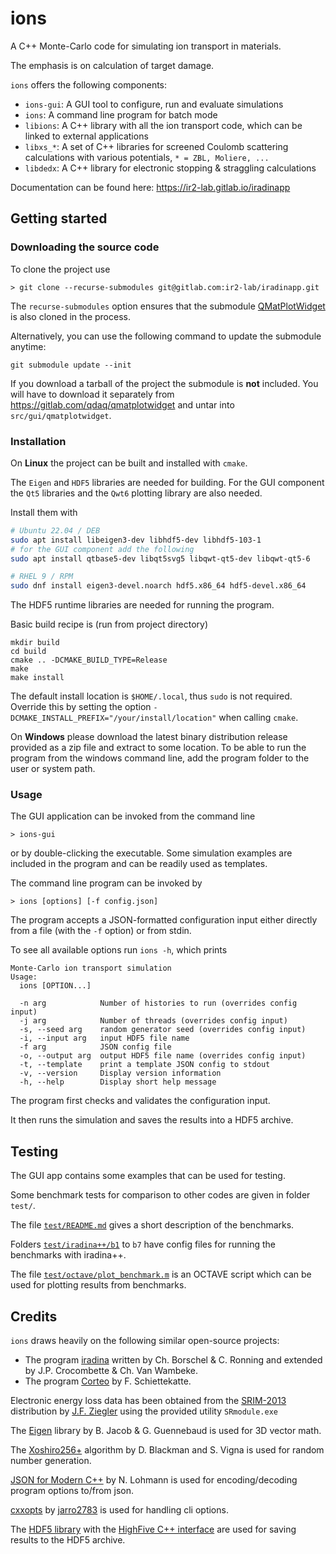# ions

A C++ Monte-Carlo code for simulating ion
transport in materials.

The emphasis is on calculation of target damage.

`ions` offers the following components:

- `ions-gui`: A GUI tool to configure, run and evaluate simulations 
- `ions`: A command line program for batch mode 
- `libions`: A C++ library with all the ion transport code, which can be linked to external applications
- `libxs_*`: A set of C++ libraries for screened Coulomb scattering calculations with various potentials, `* = ZBL, Moliere, ...` 
- `libdedx`: A C++ library for electronic stopping & straggling calculations 

Documentation can be found here: https://ir2-lab.gitlab.io/iradinapp

## Getting started

### Downloading the source code

To clone the project use
```
> git clone --recurse-submodules git@gitlab.com:ir2-lab/iradinapp.git
```
The `recurse-submodules` option ensures that the submodule [QMatPlotWidget](https://gitlab.com/qdaq/qmatplotwidget) is also cloned in the process.

Alternatively, you can use the following command to update the submodule anytime:
```
git submodule update --init
``` 

If you download a tarball of the project the submodule is **not** included. You will have to download it separately from https://gitlab.com/qdaq/qmatplotwidget and untar into `src/gui/qmatplotwidget`.

### Installation

On **Linux** the project can be built and installed with `cmake`.

The `Eigen` and `HDF5` libraries are needed for building. For the GUI
component the `Qt5` libraries and the `Qwt6` plotting library are also needed.

Install them with
```bash
# Ubuntu 22.04 / DEB
sudo apt install libeigen3-dev libhdf5-dev libhdf5-103-1 
# for the GUI component add the following
sudo apt install qtbase5-dev libqt5svg5 libqwt-qt5-dev libqwt-qt5-6

# RHEL 9 / RPM
sudo dnf install eigen3-devel.noarch hdf5.x86_64 hdf5-devel.x86_64
```  

The HDF5 runtime libraries are needed for running the program.

Basic build recipe is (run from project directory)

```
mkdir build
cd build
cmake .. -DCMAKE_BUILD_TYPE=Release
make
make install
```
The default install location is `$HOME/.local`, thus `sudo` is not required.
Override this by setting the option `-DCMAKE_INSTALL_PREFIX="/your/install/location"` when calling `cmake`. 

On **Windows** please download the latest binary distribution release provided as a zip file and extract to some location. To be able to run the program from the windows command line, add the program folder to the user or system path.

### Usage

The GUI application can be invoked from the command line 
```
> ions-gui
```
or by double-clicking the executable. Some simulation examples are included in the program and can be readily used as templates. 

The command line program can be invoked by 

```
> ions [options] [-f config.json]
```
The program accepts a JSON-formatted configuration input either
directly from a file (with the `-f` option) or from stdin.

To see all available options run `ions -h`, which prints
```
Monte-Carlo ion transport simulation
Usage:
  ions [OPTION...]

  -n arg            Number of histories to run (overrides config input)
  -j arg            Number of threads (overrides config input)
  -s, --seed arg    random generator seed (overrides config input)
  -i, --input arg   input HDF5 file name
  -f arg            JSON config file
  -o, --output arg  output HDF5 file name (overrides config input)
  -t, --template    print a template JSON config to stdout
  -v, --version     Display version information
  -h, --help        Display short help message
```

The program first checks and validates the configuration input. 

It then runs the simulation and saves the results into a HDF5 archive.

## Testing

The GUI app contains some examples that can be used for testing.

Some benchmark tests for comparison to other codes are given in folder `test/`.

The file [`test/README.md`](test/README.md) gives a short description of the benchmarks.

Folders [`test/iradina++/b1`](test/iradina++/b1) to `b7` have config files for running the benchmarks with iradina++.

The file [`test/octave/plot_benchmark.m`](test/octave/plot_benchmark.m) is an OCTAVE script which can be used for plotting results from benchmarks.

## Credits

`ions` draws heavily on the following similar open-source projects:

- The program [iradina](https://sourceforge.net/projects/iradina/) written by Ch. Borschel & C. Ronning and extended by J.P. Crocombette & Ch. Van Wambeke.
- The program [Corteo](http://www.lps.umontreal.ca/%7Eschiette/index.php?n=Recherche.Corteo) by F. Schiettekatte.

Electronic energy loss data has been obtained from the [SRIM-2013](http://www.srim.org/) distribution by  [J.F. Ziegler](ziegler[at]srim.org) using the provided utility `SRmodule.exe`

The [Eigen](http://eigen.tuxfamily.org/) library by B. Jacob & G. Guennebaud is used for 3D vector math.

The [Xoshiro256+](https://prng.di.unimi.it/) algorithm by D. Blackman and S. Vigna is used for random number generation.

[JSON for Modern C++](https://github.com/nlohmann/json) by N. Lohmann is used for encoding/decoding program options to/from json.

[cxxopts](https://github.com/jarro2783/cxxopts) by [jarro2783](https://github.com/jarro2783) is used for handling cli options.

The [HDF5 library](https://github.com/HDFGroup/hdf5) with the [HighFive C++ interface](https://github.com/BlueBrain/HighFive) are used for saving
results to the HDF5 archive.